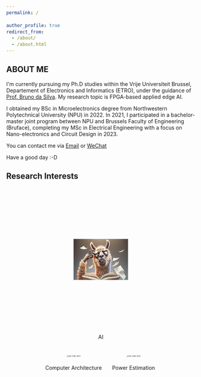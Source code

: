```yaml
---
permalink: /

author_profile: true
redirect_from: 
  - /about/
  - /about.html
---
```

## ABOUT ME
I'm currently pursuing my Ph.D studies within the Vrije Universiteit Brussel, Departement of Electronics and Informatics (ETRO), under the guidance of [Prof. Bruno da Silva](https://www.etrovub.be/people/member/about-bio/bdasilva/). My research topic is FPGA-based applied edge AI.

I obtained my BSc in Microelectronics degree from Northwestern Polytechnical University (NPU) in 2022. In 2021, I participated in a bachelor-master joint program between NPU and Brussels Faculty of Engineering (Bruface), completing my MSc in Electrical Engineering with a focus on Nano-electronics and Circuit Design in 2023.

You can contact me via [Email](mailto:han.bao@vub.be) or [WeChat](../images/wechat.jpg) 

Have a good day :-D

## Research Interests
<div style="text-align: center;">
    <div style="display: inline-block; margin: 10px;">
        <img src="/images/ai.png"
             alt="ops, imgs' gone"
             style="transform: scale(0.3);"/>
        <p>AI</p>
    </div>
  <div style="display: inline-block; margin: 10px;">
        <img src="/images/archi"
             alt="ops, imgs' gone"
             style="transform: scale(0.3);"/>
        <p>Computer Architecture</p>
    </div>
    <div style="display: inline-block; margin: 10px;">
        <img src="/images/power_est"
             alt="ops, imgs' gone"
             style="transform: scale(0.3);"/>
        <p>Power Estimation</p>
    </div>
</div>



<script type='text/javascript' id='clustrmaps' src='//cdn.clustrmaps.com/map_v2.js?cl=ffffff&w=a&t=n&d=uGAdqPrUtrntBGyhRrvRbiO1MNQino96Fq8GTXQgjks'></script>
